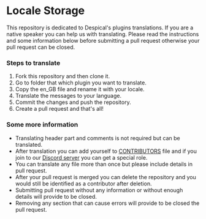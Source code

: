 # Locale Storage
This repository is dedicated to Despical's plugins translations. If you are a native speaker you can help us with translating. Please read the instructions and some information below before submitting a pull request otherwise your pull request can be closed.

### Steps to translate
1. Fork this repository and then clone it.
2. Go to folder that which plugin you want to translate.
3. Copy the en_GB file and rename it with your locale.
4. Translate the messages to your language.
5. Commit the changes and push the repository.
6. Create a pull request and that's all!

### Some more information
* Translating header part and comments is not required but can be translated.
* After translation you can add yourself to [CONTRIBUTORS](https://github.com/Despical/LocaleStorage/blob/main/CONTRIBUTORS.md) file and if you join to our [Discord server](https://www.discord.gg/rVkaGmyszE) you can get a special role.
* You can translate any file more than once but please include details in pull request.
* After your pull request is merged you can delete the repository and you would still be identified as a contributor after deletion.
* Submitting pull request without any information or without enough details will provide to be closed.
* Removing any section that can cause errors will provide to be closed the pull request.